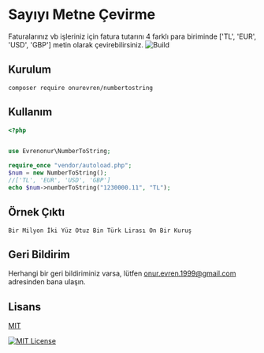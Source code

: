 

# Sayıyı Metne Çevirme

Faturalarınız vb işleriniz için fatura tutarını 4 farklı para biriminde ['TL', 'EUR', 'USD', 'GBP'] metin olarak çevirebilirsiniz.
![Build](https://img.shields.io/badge/build-passing-brightgreen)




## Kurulum

```
composer require onurevren/numbertostring
```


## Kullanım
```php
<?php


use Evrenonur\NumberToString;

require_once "vendor/autoload.php";
$num = new NumberToString();
//['TL', 'EUR', 'USD', 'GBP']
echo $num->numberToString("1230000.11", "TL");

```

## Örnek Çıktı
```text
Bir Milyon İki Yüz Otuz Bin Türk Lirası On Bir Kuruş
```




## Geri Bildirim

Herhangi bir geri bildiriminiz varsa, lütfen onur.evren.1999@gmail.com adresinden bana ulaşın.


## Lisans

[MIT](https://choosealicense.com/licenses/mit/)

[![MIT License](https://img.shields.io/badge/License-MIT-green.svg)](https://choosealicense.com/licenses/mit/)